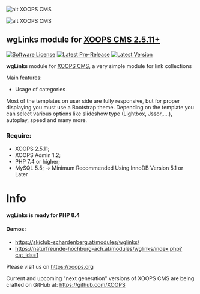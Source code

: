 ![alt XOOPS CMS](https://xoops.org/images/logoXoops4GithubRepository.png)

![alt XOOPS CMS](https://xoops.org/images/logoXoopsPhp8.png)

## wgLinks module for  [XOOPS CMS 2.5.11+](https://xoops.org)

[![Software License](https://img.shields.io/badge/license-GPL-brightgreen.svg?style=flat)](LICENSE)
[![Latest Pre-Release](https://img.shields.io/github/tag/ggoffy/wglinks.svg?style=flat)](https://github.com/XoopsModules25x/wglinks/tags/)
[![Latest Version](https://img.shields.io/github/release/ggoffy/wglinks.svg?style=flat)](https://github.com/XoopsModules25x/wglinks/releases/)

**wgLinks** module for [XOOPS CMS](https://xoops.org), a very simple module for link collections

Main features:
* Usage of categories

Most of the templates on user side are fully responsive, but for proper displaying you must use a Bootstrap theme. Depending on the template you can select various options like slideshow type (Lightbox, Jssor,....), autoplay, speed and many more.

### Require:
- XOOPS 2.5.11;
- XOOPS Admin 1.2;
- PHP 7.4 or higher;
- MySQL 5.5; -> Minimum Recommended Using InnoDB Version 5.1 or Later

# Info

**wgLinks is ready for PHP 8.4**

#### Demos:
* https://skiclub-schardenberg.at/modules/wglinks/
* https://naturfreunde-hochburg-ach.at/modules/wglinks/index.php?cat_ids=1

Please visit us on https://xoops.org

Current and upcoming "next generation" versions of XOOPS CMS are being crafted on GitHub at: https://github.com/XOOPS
